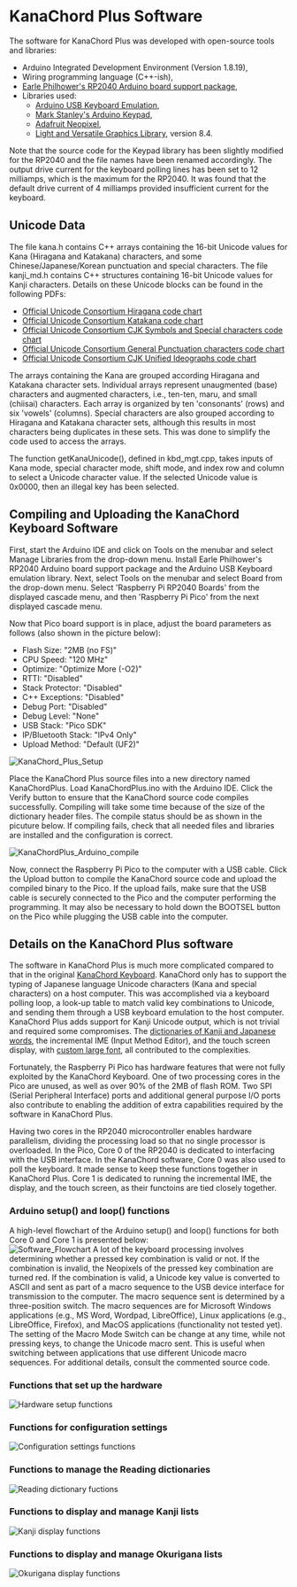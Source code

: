 # KanaChord Plus Software
The software for KanaChord Plus was developed with open-source tools and libraries:
- Arduino Integrated Development Environment (Version 1.8.19),
- Wiring programming language (C++-ish),
- [Earle Philhower's RP2040 Arduino board support package](https://github.com/earlephilhower/arduino-pico),
- Libraries used:
   - [Arduino USB Keyboard Emulation](https://www.arduino.cc/reference/en/language/functions/usb/keyboard/),
   - [Mark Stanley's Arduino Keypad](https://github.com/Chris--A/Keypad),
   - [Adafruit Neopixel](https://github.com/adafruit/Adafruit_NeoPixel),
   - [Light and Versatile Graphics Library](https://lvgl.io/), version 8.4.

Note that the source code for the Keypad library has been slightly modified for the RP2040 and the file names have been renamed accordingly.  The output drive current for the keyboard polling lines has been set to 12 milliamps, which is the maximum for the RP2040.  It was found that the default drive current of 4 milliamps provided insufficient current for the keyboard.

## Unicode Data
The file kana.h contains C++ arrays containing the 16-bit Unicode values for Kana (Hiragana and Katakana) characters, and some Chinese/Japanese/Korean punctuation and special characters.  The file kanji_md.h contains C++ structures containing 16-bit Unicode values for Kanji characters.  Details on these Unicode blocks can be found in the following PDFs:
- [Official Unicode Consortium Hiragana code chart](https://www.unicode.org/charts/PDF/U3040.pdf)
- [Official Unicode Consortium Katakana code chart](https://www.unicode.org/charts/PDF/U30A0.pdf)
- [Official Unicode Consortium CJK Symbols and Special characters code chart](https://www.unicode.org/charts/PDF/U3000.pdf)
- [Official Unicode Consortium General Punctuation characters code chart](https://www.unicode.org/charts/PDF/U2000.pdf)
- [Official Unicode Consortium CJK Unified Ideographs code chart](https://www.unicode.org/charts/PDF/U4E00.pdf)

The arrays containing the Kana are grouped according Hiragana and Katakana character sets. Individual arrays represent unaugmented (base) characters and augmented characters, i.e., ten-ten, maru, and small (chiisai) characters. Each array is organized by ten 'consonants' (rows) and six 'vowels' (columns).  Special characters are also grouped according to Hiragana and Katakana character sets, although this results in most characters being duplicates in these sets. This was done to simplify the code used to access the arrays.  

The function getKanaUnicode(), defined in kbd_mgt.cpp, takes inputs of Kana mode, special character mode, shift mode, and index row and column to select a Unicode character value. If the selected Unicode value is 0x0000, then an illegal key has been selected.

## Compiling and Uploading the KanaChord Keyboard Software
First, start the Arduino IDE and click on Tools on the menubar and select Manage Libraries from the drop-down menu.  Install Earle Philhower's RP2040 Arduino board support package and the Arduino USB Keyboard emulation library.  Next, select Tools on the menubar and select Board from the drop-down menu.  Select 'Raspberry Pi RP2040 Boards' from the displayed cascade menu, and then 'Raspberry Pi Pico' from the next displayed cascade menu.

Now that Pico board support is in place, adjust the board parameters as follows (also shown in the picture below):
- Flash Size: "2MB (no FS)"
- CPU Speed: "120 MHz"
- Optimize: "Optimize More (-O2)"
- RTTI: "Disabled"
- Stack Protector: "Disabled"
- C++ Exceptions: "Disabled"
- Debug Port: "Disabled"
- Debug Level: "None"
- USB Stack: "Pico SDK"
- IP/Bluetooth Stack: "IPv4 Only"
- Upload Method: "Default (UF2)"

![KanaChord_Plus_Setup](./images/KanaChord_Plus_Arduino_setup.jpg)

Place the KanaChord Plus source files into a new directory named KanaChordPlus. Load KanaChordPlus.ino with the Arduino IDE. Click the Verify button to ensure that the KanaChord source code compiles successfully.  Compiling will take some time because of the size of the dictionary header files.  The compile status should be as shown in the picuture below.  If compiling fails, check that all needed files and libraries are installed and the configuration is correct.

![KanaChordPlus_Arduino_compile](./images/KanaChordPlus_Arduino_compile.jpg)

Now, connect the Raspberry Pi Pico to the computer with a USB cable.  Click the Upload button to compile the KanaChord source code and upload the compiled binary to the Pico.  If the upload fails, make sure that the USB cable is securely connected to the Pico and the computer performing the programming. It may also be necessary to hold down the BOOTSEL button on the Pico while plugging the USB cable into the computer.

## Details on the KanaChord Plus software
The software in KanaChord Plus is much more complicated compared to that in the original [KanaChord Keyboard](https://github.com/maccody/KanaChord).  KanaChord only has to support the typing of Japanese language Unicode characters (Kana and special characters) on a host computer.  This was accomplished via a keyboard polling loop, a look-up table to match valid key combinations to Unicode, and sending them through a USB keyboard emulation to the host computer.  KanaChord Plus adds support for Kanji Unicode output, which is not trivial and required some compromises.  The [dictionaries of Kanji and Japanese words](./dictionaries/README.md), the incremental IME (Input Method Editor), and the touch screen display, with [custom large font](./lvgl/README.md), all contributed to the complexities.  

Fortunately, the Raspberry Pi Pico has hardware features that were not fully exploited by the KanaChord Keyboard.  One of two processing cores in the Pico are unused, as well as over 90% of the 2MB of flash ROM. Two SPI (Serial Peripheral Interface) ports and additional general purpose I/O ports also contribute to enabling the addition of extra capabilities required by the software in KanaChord Plus.

Having two cores in the RP2040 microcontroller enables hardware parallelism, dividing the processing load so that no single processor is overloaded.   In the Pico, Core 0 of the RP2040 is dedicated to interfacing with the USB interface.  In the KanaChord software, Core 0 was also used to poll the keyboard.  It made sense to keep these functions together in KanaChord Plus.  Core 1 is dedicated to running the incremental IME, the display, and the touch screen, as their functoins are tied closely together.

### Arduino setup() and loop() functions
A high-level flowchart of the Arduino setup() and loop() functions for both Core 0 and Core 1 is presented below:   
![Software_Flowchart](./images/KanaChord_Plus_top_level_flowchart.gif)
A lot of the keyboard processing involves determining whether a pressed key combination is valid or not.  If the combination is invalid, the Neopixels of the pressed key combination are turned red.  If the combination is valid, a Unicode key value is converted to ASCII and sent as part of a macro sequence to the USB device interface for transmission to the computer.  The macro sequence sent is determined by a three-position switch.  The macro sequences are for Microsoft Windows applications (e.g., MS Word, Wordpad, LibreOffice), Linux applications (e.g., LibreOffice, Firefox), and MacOS applications (functionality not tested yet). The setting of the Macro Mode Switch can be change at any time, while not pressing keys, to change the Unicode macro sent.  This is useful when switching between applications that use different Unicode macro sequences. For additional details, consult the commented source code.

### Functions that set up the hardware

![Hardware setup functions](./images/KanaChord_Plus_hardware_setup_functions.gif)

### Functions for configuration settings

![Configuration settings functions](./images/KanaChord_Plus_settings_functions.gif)

### Functions to manage the Reading dictionaries

![Reading dictionary fuctions](./images/KanaChord_Plus_reading_functions.gif)

### Functions to display and manage Kanji lists

![Kanji display functions](./images/KanaChord_Plus_Kanji_display_functions.gif)

### Functions to display and manage Okurigana lists

![Okurigana display functions](./images/KanaChord_Plus_Okurigana_display_functions.gif)

